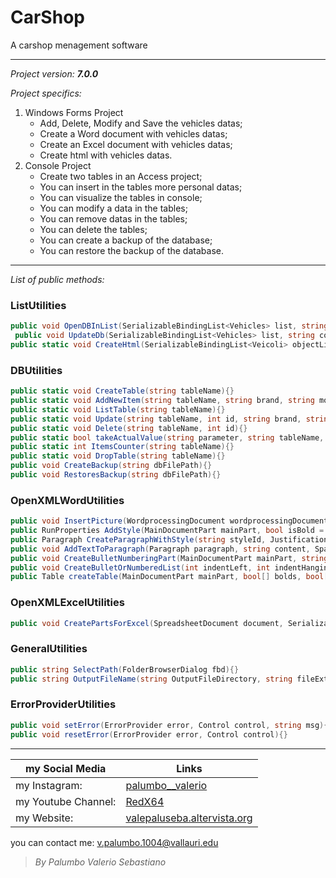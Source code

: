 # CarShop 

A carshop menagement software

--------------------------------
*Project version: __7.0.0__*

*Project specifics:*
1. Windows Forms Project
	- Add, Delete, Modify and Save the vehicles datas;
	- Create a Word document with vehicles datas;
	- Create an Excel document with vehicles datas;
	- Create html with vehicles datas.
2. Console Project
	- Create two tables in an Access project;
	- You can insert in the tables more personal datas;
	- You can visualize the tables in console;
	- You can modify a data in the tables;
	- You can remove datas in the tables;
	- You can delete the tables;
	- You can create a backup of the database;
	- You can restore the backup of the database.

--------------------------------

*List of public methods:*
### ListUtilities
```csharp
public void OpenDBInList(SerializableBindingList<Vehicles> list, string connStr){}
 public void UpdateDb(SerializableBindingList<Vehicles> list, string connStr){}
public static void CreateHtml(SerializableBindingList<Veicoli> objectList, string pathName, string skeletonPathName = @".\www\index-skeleton.html"){}
```

### DBUtilities
```csharp
public static void CreateTable(string tableName){}
public static void AddNewItem(string tableName, string brand, string model, string color, int displacement, double powerKw, DateTime matriculation, bool isUsed, bool isKm0, int kmPercorsi, int price, int numAirbag, string saddleBrand){}
public static void ListTable(string tableName){}
public static void Update(string tableName, int id, string brand, string model, string color, int displacement, double powerKw, DateTime matriculation, bool isUsed, bool isKm0, int kmDone, int price, int numAirbag, string saddleBrand){}
public static void Delete(string tableName, int id){}
public static bool takeActualValue(string parameter, string tableName, int id){}
public static int ItemsCounter(string tableName){}
public static void DropTable(string tableName){}
public void CreateBackup(string dbFilePath){}
public void RestoresBackup(string dbFilePath){}
```

### OpenXMLWordUtilities
```csharp
public void InsertPicture(WordprocessingDocument wordprocessingDocument, string fileName){}
public RunProperties AddStyle(MainDocumentPart mainPart, bool isBold = false, bool isItalic = false, bool isUnderline = false, bool isOnlyRun = false, string styleId = "00", string styleName = "Default", string fontName = "Calibri", int fontSize = 12, string rgbColor = "000000", UnderlineValues underline = UnderlineValues.Single){}
public Paragraph CreateParagraphWithStyle(string styleId, JustificationValues justification = JustificationValues.Left){}
public void AddTextToParagraph(Paragraph paragraph, string content, SpaceProcessingModeValues space = SpaceProcessingModeValues.Default, RunProperties rpr = null){}
public void CreateBulletNumberingPart(MainDocumentPart mainPart, string bulletChar = "-"){}
public void CreateBulletOrNumberedList(int indentLeft, int indentHanging, List<Paragraph> paragraphs, string[] texts, bool isBullet = true){}
public Table createTable(MainDocumentPart mainPart, bool[] bolds, bool[] italics, bool[] underlines, string[] texts, JustificationValues[] justifications, int rows, int cell, string rgbColor = "000000", BorderValues borderValues = BorderValues.Thick){}
```

### OpenXMLExcelUtilities
```csharp
public void CreatePartsForExcel(SpreadsheetDocument document, SerializableBindingList<Vehicles> data){}
```

### GeneralUtilities
```csharp
public string SelectPath(FolderBrowserDialog fbd){}
public string OutputFileName(string OutputFileDirectory, string fileExtension){}
```

### ErrorProviderUtilities
```csharp
public void setError(ErrorProvider error, Control control, string msg){}
public void resetError(ErrorProvider error, Control control){}
```

--------------------------------

my Social Media | Links
------------- | ------------------------------------------------------------------
my Instagram: | [palumbo__valerio](https://www.instagram.com/palumbo__valerio/)
my Youtube Channel: | [RedX64](https://www.youtube.com/channel/UCWOLxDm6jrNPUvrkjsRmscg?view_as=subscriber)
my Website: | [valepaluseba.altervista.org](https://valepaluseba.altervista.org/)

you can contact me: v.palumbo.1004@vallauri.edu

>*By Palumbo Valerio Sebastiano*

